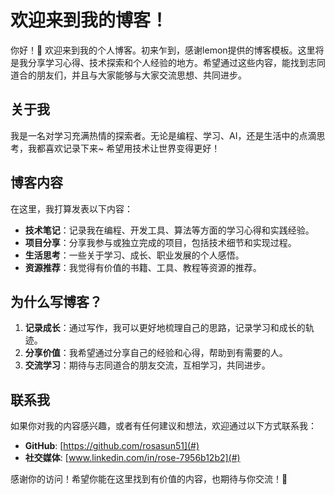 # 欢迎来到我的博客！

你好！👋 欢迎来到我的个人博客。初来乍到，感谢lemon提供的博客模板。这里将是我分享学习心得、技术探索和个人经验的地方。希望通过这些内容，能找到志同道合的朋友们，并且与大家能够与大家交流思想、共同进步。

## 关于我

我是一名对学习充满热情的探索者。无论是编程、学习、AI，还是生活中的点滴思考，我都喜欢记录下来~ 希望用技术让世界变得更好！

## 博客内容

在这里，我打算发表以下内容：
- **技术笔记**：记录我在编程、开发工具、算法等方面的学习心得和实践经验。
- **项目分享**：分享我参与或独立完成的项目，包括技术细节和实现过程。
- **生活思考**：一些关于学习、成长、职业发展的个人感悟。
- **资源推荐**：我觉得有价值的书籍、工具、教程等资源的推荐。

## 为什么写博客？

1. **记录成长**：通过写作，我可以更好地梳理自己的思路，记录学习和成长的轨迹。
2. **分享价值**：我希望通过分享自己的经验和心得，帮助到有需要的人。
3. **交流学习**：期待与志同道合的朋友交流，互相学习，共同进步。


## 联系我

如果你对我的内容感兴趣，或者有任何建议和想法，欢迎通过以下方式联系我：
- **GitHub**: [https://github.com/rosasun51](#)
- **社交媒体**: [www.linkedin.com/in/rose-7956b12b2](#)

感谢你的访问！希望你能在这里找到有价值的内容，也期待与你交流！🚀
